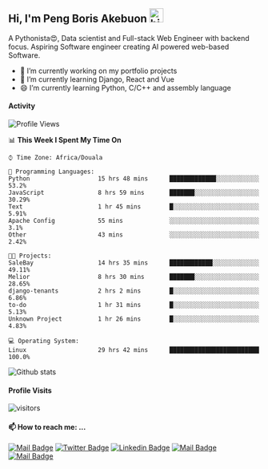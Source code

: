  ## Hi, I'm Peng Boris Akebuon <img src="https://user-images.githubusercontent.com/1303154/88677602-1635ba80-d120-11ea-84d8-d263ba5fc3c0.gif" width="28px" alt="hi">

 A Pythonista😍, Data scientist and Full-stack Web Engineer with backend focus. Aspiring Software engineer creating AI powered web-based Software.
- 🔭 I’m currently working on my portfolio projects
- 🌱 I’m currently learning Django, React and Vue
- 😄 I’m currently learning Python, C/C++ and assembly language

#### Activity
<!--START_SECTION:waka-->
![Profile Views](http://img.shields.io/badge/Profile%20Views-7-blue)

📊 **This Week I Spent My Time On** 

```text
⌚︎ Time Zone: Africa/Douala

💬 Programming Languages: 
Python                   15 hrs 48 mins      █████████████░░░░░░░░░░░░   53.2% 
JavaScript               8 hrs 59 mins       ███████░░░░░░░░░░░░░░░░░░   30.29% 
Text                     1 hr 45 mins        █░░░░░░░░░░░░░░░░░░░░░░░░   5.91% 
Apache Config            55 mins             ░░░░░░░░░░░░░░░░░░░░░░░░░   3.1% 
Other                    43 mins             ░░░░░░░░░░░░░░░░░░░░░░░░░   2.42%

🐱‍💻 Projects: 
SaleBay                  14 hrs 35 mins      ████████████░░░░░░░░░░░░░   49.11% 
Melior                   8 hrs 30 mins       ███████░░░░░░░░░░░░░░░░░░   28.65% 
django-tenants           2 hrs 2 mins        █░░░░░░░░░░░░░░░░░░░░░░░░   6.86% 
to-do                    1 hr 31 mins        █░░░░░░░░░░░░░░░░░░░░░░░░   5.13% 
Unknown Project          1 hr 26 mins        █░░░░░░░░░░░░░░░░░░░░░░░░   4.83%

💻 Operating System: 
Linux                    29 hrs 42 mins      █████████████████████████   100.0%

```


<!--END_SECTION:waka-->


![Github stats](https://github-readme-stats.vercel.app/api?username=itzomen&theme=vue&show_icons=true&count_private=true)
 
 #### Profile Visits 

![visitors](https://visitor-badge.glitch.me/badge?page_id=itzomen)

#### 📫 How to reach me: ...

[![Mail Badge](https://img.shields.io/badge/-itzomen-c0392b?style=flat&labelColor=c0392b&logo=gmail&logoColor=white)](mailto:peng.akebuon2468@gmail.com)
[![Twitter Badge](https://img.shields.io/badge/-@itz_omen-1ca0f1?style=flat&labelColor=1ca0f1&logo=twitter&logoColor=white&link=https://twitter.com/itz_omen)](https://twitter.com/itz_omen/) [![Linkedin Badge](https://img.shields.io/badge/-Peng_Boris_Akebuon-0e76a8?style=flat&labelColor=0e76a8&logo=linkedin&logoColor=white)](https://www.linkedin.com/in/peng-boris-akebuon-0b8ba0195/)
 [![Mail Badge](https://img.shields.io/badge/-Academy_Omen-e74c3c?style=flat&labelColor=e74c3c&logo=youtube&logoColor=white)](https://www.youtube.com/channel/UCknaAfNfqKQDQFnqP2zMA6A)  [![Mail Badge](https://img.shields.io/badge/-@itz_an_omen-405DE6?style=flat&labelColor=5851DB&logo=instagram&logoColor=white)](https://instagram.com/itz_an_omen)
